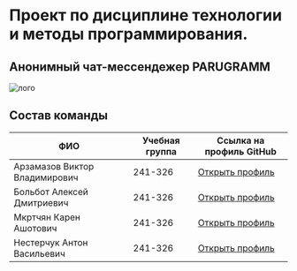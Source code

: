 # **Проект по дисциплине технологии и методы программирования.**
## Анонимный чат-мессендежер PARUGRAMM
![лого](https://github.com/user-attachments/assets/ceb466bd-f8ca-4a11-b835-dd0df51bbee8)

## Состав команды
| ФИО | Учебная группа | Ссылка на профиль GitHub |
|-|-|-|
| Арзамазов Виктор Владимирович | 241-326 | [Открыть профиль](https://github.com/ask3la) |
| Больбот Алексей Дмитриевич | 241-326 | [Открыть профиль](https://github.com/AlexJocka) |
| Мкртчян Карен Ашотович | 241-326 | [Открыть профиль](https://github.com/Karench0) |
| Нестерчук Антон Васильевич | 241-326 | [Открыть профиль](https://github.com/tpAnswer4yourself) |
